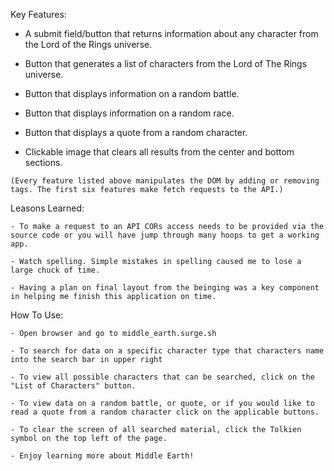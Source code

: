 Key Features:

   - A submit field/button that returns information about any character from the Lord of the Rings universe.
    
   - Button that generates a list of characters from the Lord of The Rings universe.

   - Button that displays information on a random battle.

   - Button that displays information on a random race.

   - Button that displays a quote from a random character.

   - Clickable image that clears all results from the center and bottom sections.

    (Every feature listed above manipulates the DOM by adding or removing tags. The first six features make fetch requests to the API.)


Leasons Learned:

    - To make a request to an API CORs access needs to be provided via the source code or you will have jump through many hoops to get a working app.

    - Watch spelling. Simple mistakes in spelling caused me to lose a large chuck of time.

    - Having a plan on final layout from the beinging was a key component in helping me finish this application on time.

How To Use:

    - Open browser and go to middle_earth.surge.sh

    - To search for data on a specific character type that characters name into the search bar in upper right

    - To view all possible characters that can be searched, click on the "List of Characters" button.

    - To view data on a random battle, or quote, or if you would like to read a quote from a random character click on the applicable buttons.

    - To clear the screen of all searched material, click the Tolkien symbol on the top left of the page.

    - Enjoy learning more about Middle Earth!

    